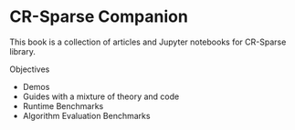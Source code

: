 # CR-Sparse Companion

This book is a collection of articles and Jupyter notebooks for CR-Sparse library.

Objectives

- Demos
- Guides with a mixture of theory and code
- Runtime Benchmarks
- Algorithm Evaluation Benchmarks